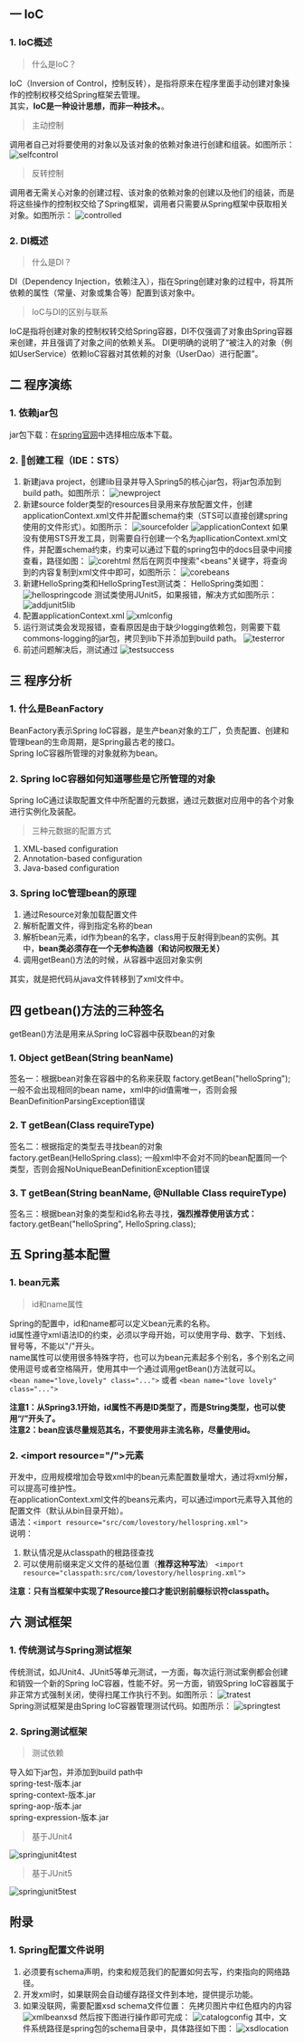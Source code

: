 ## 一 IoC
### 1. IoC概述
> 什么是IoC？

IoC（Inversion of Control，控制反转），是指将原来在程序里面手动创建对象操作的控制权移交给Spring框架去管理。   
其实，**IoC是一种设计思想，而非一种技术。**。
> 主动控制  

调用者自己对将要使用的对象以及该对象的依赖对象进行创建和组装。如图所示：
![selfcontrol](./images/selfcontrol.png)

> 反转控制

调用者无需关心对象的创建过程、该对象的依赖对象的创建以及他们的组装，而是将这些操作的控制权交给了Spring框架，调用者只需要从Spring框架中获取相关对象。如图所示：
![controlled](./images/cotrolled.png)
### 2. DI概述
> 什么是DI？

DI（Dependency Injection，依赖注入），指在Spring创建对象的过程中，将其所依赖的属性（常量、对象或集合等）配置到该对象中。
> IoC与DI的区别与联系

IoC是指将创建对象的控制权转交给Spring容器，DI不仅强调了对象由Spring容器来创建，并且强调了对象之间的依赖关系。
DI更明确的说明了“被注入的对象（例如UserService）依赖IoC容器对其依赖的对象（UserDao）进行配置”。
## 二 程序演练
### 1. 依赖jar包
jar包下载：在[spring官网](http://repo.springsource.org/libs-release-local/org/springframework/spring/5.0.2.RELEASE/)中选择相应版本下载。  
### 2. 创建工程（IDE：STS）
1. 新建java project，创建lib目录并导入Spring5的核心jar包，将jar包添加到build path。如图所示：
![newproject](./images/newproject.jpg)
2. 新建source folder类型的resources目录用来存放配置文件，创建applicationContext.xml文件并配置schema约束（STS可以直接创建spring使用的文件形式）。如图所示：
![sourcefolder](./images/sourcefolder.jpg)
![applicationContext](./images/applicationContext.jpg)
如果没有使用STS开发工具，则需要自行创建一个名为apllicationContext.xml文件，并配置schema约束，约束可以通过下载的spring包中的docs目录中间接查看，路径如图：
![corehtml](./images/corehtml.jpg)
然后在网页中搜索"<beans"关键字，将查询到的内容复制到xml文件中即可，如图所示：
![corebeans](./images/corebeans.jpg)
3. 新建HelloSpring类和HelloSpringTest测试类：
HelloSpring类如图：
![hellospringcode](./images/springhellocode.jpg)
测试类使用JUnit5，如果报错，解决方式如图所示：
![addjunit5lib](./images/addjunit5lib.jpg)
4. 配置applicationContext.xml
![xmlconfig](./images/xmlconfig.jpg)
5. 运行测试类会发现报错，查看原因是由于缺少logging依赖包，则需要下载commons-logging的jar包，拷贝到lib下并添加到build path。
![testerror](./images/testerror.jpg)
6. 前述问题解决后，测试通过
![testsuccess](./images/testsuccess.jpg)
## 三 程序分析
### 1. 什么是BeanFactory
BeanFactory表示Spring IoC容器，是生产bean对象的工厂，负责配置、创建和管理bean的生命周期，是Spring最古老的接口。  
Spring IoC容器所管理的对象就称为bean。
### 2. Spring IoC容器如何知道哪些是它所管理的对象
Spring IoC通过读取配置文件中所配置的元数据，通过元数据对应用中的各个对象进行实例化及装配。
> 三种元数据的配置方式
1. XML-based configuration
2. Annotation-based configuration
3. Java-based configuration

### 3. Spring IoC管理bean的原理
1. 通过Resource对象加载配置文件
2. 解析配置文件，得到指定名称的bean
3. 解析bean元素，id作为bean的名字，class用于反射得到bean的实例。其中，**bean类必须存在一个无参构造器（和访问权限无关）**
4. 调用getBean()方法的时候，从容器中返回对象实例

其实，就是把代码从java文件转移到了xml文件中。
## 四 getbean()方法的三种签名
getBean()方法是用来从Spring IoC容器中获取bean的对象
### 1. Object getBean(String beanName)
签名一：根据bean对象在容器中的名称来获取
factory.getBean("helloSpring");
一般不会出现相同的bean name，xml中的id值需唯一，否则会报BeanDefinitionParsingException错误
### 2. T getBean(Class<T> requireType)
签名二：根据指定的类型去寻找bean的对象
factory.getBean(HelloSpring.class);
一般xml中不会对不同的bean配置同一个类型，否则会报NoUniqueBeanDefinitionException错误
### 3. T getBean(String beanName, @Nullable Class<T> requireType)
签名三：根据bean对象的类型和id名称去寻找，**强烈推荐使用该方式：**  
factory.getBean("helloSpring", HelloSpring.class);
## 五 Spring基本配置
### 1. bean元素
> id和name属性

Spring的配置中，id和name都可以定义bean元素的名称。  
id属性遵守xml语法ID的约束，必须以字母开始，可以使用字母、数字、下划线、冒号等，不能以"/"开头。  
name属性可以使用很多特殊字符，也可以为bean元素起多个别名，多个别名之间使用逗号或者空格隔开，使用其中一个通过调用getBean()方法就可以。  
`<bean name="love,lovely" class="...">` 或者 `<bean name="love lovely" class="...">`

**注意1：从Spring3.1开始，id属性不再是ID类型了，而是String类型，也可以使用“/”开头了。**  
**注意2：bean应该尽量规范其名，不要使用非主流名称，尽量使用id。**
### 2. \<import resource="/"\>元素
开发中，应用规模增加会导致xml中的bean元素配置数量增大，通过将xml分解，可以提高可维护性。  
在applicationContext.xml文件的beans元素内，可以通过import元素导入其他的配置文件（默认从bin目录开始）。  
语法：`<import resource="src/com/lovestory/hellospring.xml">`  
说明：  
1. 默认情况是从classpath的根路径查找
2. 可以使用前缀来定义文件的基础位置（**推荐这种写法**）
`<import resource="classpath:src/com/lovestory/hellospring.xml">`   

**注意：只有当框架中实现了Resource接口才能识别前缀标识符classpath。**

## 六 测试框架
### 1. 传统测试与Spring测试框架
传统测试，如JUnit4、JUnit5等单元测试，一方面，每次运行测试案例都会创建和销毁一个新的Spring IoC容器，性能不好。另一方面，销毁Spring IoC容器属于非正常方式强制关闭，使得扫尾工作执行不到。如图所示：
![tratest](./images/tratest.jpg)  
Spring测试框架是由Spring IoC容器管理测试代码。如图所示：
![springtest](./images/springtest.jpg)
### 2. Spring测试框架
> 测试依赖

导入如下jar包，并添加到build path中  
spring-test-版本.jar  
spring-context-版本.jar  
spring-aop-版本.jar  
spring-expression-版本.jar  
> 基于JUnit4

![springjunit4test](./images/springjunit4test.jpg)
> 基于JUnit5

![springjunit5test](./images/springjunit5test.jpg)
## 附录
### 1. Spring配置文件说明
1. 必须要有schema声明，约束和规范我们的配置如何去写，约束指向的网络路径。
2. 开发xml时，如果联网会自动缓存路径文件到本地，提供提示功能。
3. 如果没联网，需要配置xsd schema文件位置：
先拷贝图片中红色框内的内容
![xmlbeanxsd](./images/xmlbeanxsd.jpg)
然后按下图进行操作即可完成：
![catalogconfig](./images/catalogconfig.jpg)
其中，文件系统路径是spring包的schema目录中，具体路径如下图：
![xsdlocation](./images/xsdlocation.jpg)

